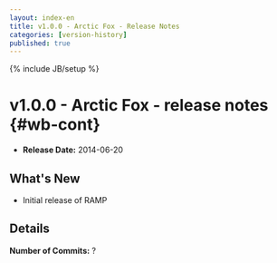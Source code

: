 ```yaml
---
layout: index-en
title: v1.0.0 - Arctic Fox - Release Notes
categories: [version-history]
published: true
---
```

{% include JB/setup %}

# v1.0.0 - Arctic Fox - release notes {#wb-cont}

<div class="toc"></div>

* **Release Date:** 2014-06-20

## What's New

* Initial release of RAMP

## Details

**Number of Commits:** ?